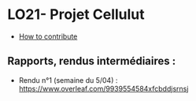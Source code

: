 # LO21- Projet Cellulut

- [How to contribute](/CONTRIBUTING.md)

## Rapports, rendus intermédiaires :
* Rendu n°1 (semaine du 5/04) : https://www.overleaf.com/9939554584xfcbddjsrnsj